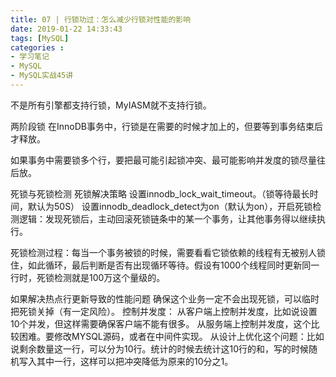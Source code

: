 ```yaml
---
title: 07 | 行锁功过：怎么减少行锁对性能的影响
date: 2019-01-22 14:33:43
tags: [MySQL]
categories :
- 学习笔记
- MySQL
- MySQL实战45讲
---
```


不是所有引擎都支持行锁，MyIASM就不支持行锁。


两阶段锁
在InnoDB事务中，行锁是在需要的时候才加上的，但要等到事务结束后才释放。

如果事务中需要锁多个行，要把最可能引起锁冲突、最可能影响并发度的锁尽量往后放。


死锁与死锁检测
死锁解决策略
设置innodb_lock_wait_timeout。（锁等待最长时间，默认为50S）
设置innodb_deadlock_detect为on（默认为on），开启死锁检测逻辑：发现死锁后，主动回滚死锁链条中的某一个事务，让其他事务得以继续执行。

死锁检测过程：每当一个事务被锁的时候，需要看看它锁依赖的线程有无被别人锁住，如此循环，最后判断是否有出现循环等待。假设有1000个线程同时更新同一行时，死锁检测就是100万这个量级的。


如果解决热点行更新导致的性能问题
确保这个业务一定不会出现死锁，可以临时把死锁关掉（有一定风险）。
控制并发度：
从客户端上控制并发度，比如说设置10个并发，但这样需要确保客户端不能有很多。
从服务端上控制并发度，这个比较困难。要修改MYSQL源码，或者在中间件实现。
从设计上优化这个问题：比如说剩余数量这一行，可以分为10行。统计的时候去统计这10行的和，写的时候随机写入其中一行，这样可以把冲突降低为原来的10分之1。











